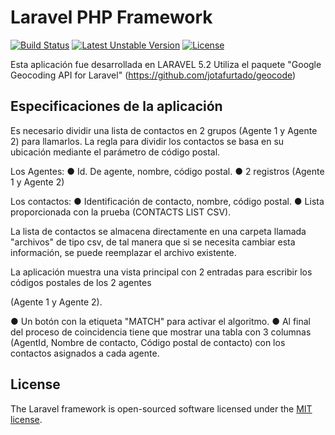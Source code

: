 # Laravel PHP Framework

[![Build Status](https://travis-ci.org/laravel/framework.svg)](https://travis-ci.org/laravel/framework)
[![Latest Unstable Version](https://poser.pugx.org/laravel/framework/v/unstable.svg)](https://packagist.org/packages/laravel/framework)
[![License](https://poser.pugx.org/laravel/framework/license.svg)](https://packagist.org/packages/laravel/framework)

Esta aplicación fue desarrollada en LARAVEL 5.2
Utiliza el paquete "Google Geocoding API for Laravel" (https://github.com/jotafurtado/geocode)

## Especificaciones de la aplicación

Es necesario dividir una lista de contactos en 2 grupos (Agente 1 y Agente 2) para llamarlos. La regla para dividir los contactos se basa en su ubicación mediante el parámetro de código postal. 

Los Agentes:
● Id. De agente, nombre, código postal.
● 2 registros (Agente 1 y Agente 2)

Los contactos:
● Identificación de contacto, nombre, código postal.
● Lista proporcionada con la prueba (CONTACTS LIST CSV).

La lista de contactos se almacena directamente en una carpeta llamada "archivos" de tipo csv, de tal manera que si se necesita cambiar esta información, se puede reemplazar el archivo existente.

La aplicación muestra una vista principal con 2 entradas para escribir los códigos postales de los 2 agentes

(Agente 1 y Agente 2).

● Un botón con la etiqueta "MATCH" para activar el algoritmo.
● Al final del proceso de coincidencia tiene que mostrar una tabla con 3 columnas (AgentId, Nombre de contacto, Código postal de contacto) con los contactos asignados a cada agente.


## License

The Laravel framework is open-sourced software licensed under the [MIT license](http://opensource.org/licenses/MIT).
